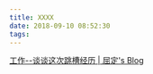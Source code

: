 ```yaml
---
title: XXXX
date: 2018-09-10 08:52:30
tags:
---
```


[工作--谈谈这次跳槽经历 | 屈定's Blog]( https://mrdear.cn/2018/09/07/%E9%9A%8F%E8%B0%88/work--find_job_one/ '0.0')
